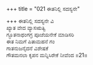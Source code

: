 +++
title = "021 ಈತನಿಲ್ಲಿ ಸದಸ್ಯನೇ"

+++
ಈತನಿಲ್ಲಿ ಸದಸ್ಯನೇ ವಿ  
ಖ್ಯಾತ ವೇದ ವ್ಯಾಸಋತ್ವಿ   
ಗ್ಭೂತನಾಥಂಗಗ್ರ ಪೂಜೆಯನೇಕೆ ಮಾಡಿಸರಿ  
ಈತ ನಿಮಗೆ ಪಿತಾಮಹನೆ ಗಂ  
ಗಾತನುಜನೈದನೆ ವಿಶೇಷಕೆ   
ಗೌತಮನಲಾ ಕೃಪನ ಮನ್ನಿಸಿರೇಕೆ ನೀವೆಂದ     ॥21॥
